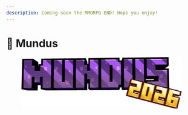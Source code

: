 ```yaml
---
description: Coming soon the MMORPG END! Hope you enjoy!
---
```


# 🌌 Mundus

<figure><img src="../.gitbook/assets/image (356).png" alt=""><figcaption></figcaption></figure>
